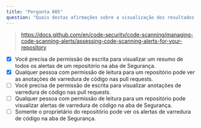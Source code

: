 ```yaml
---
title: "Pergunta 085"
question: "Quais destas afirmações sobre a visualização dos resultados de uma análise CodeQL são verdadeiras? (Escolha duas.)"
---
```


> https://docs.github.com/en/code-security/code-scanning/managing-code-scanning-alerts/assessing-code-scanning-alerts-for-your-repository
- [x] Você precisa de permissão de escrita para visualizar um resumo de todos os alertas de um repositório na aba de Segurança.
- [x] Qualquer pessoa com permissão de leitura para um repositório pode ver as anotações de varredura de código nas pull requests.
- [ ] Você precisa de permissão de escrita para visualizar anotações de varredura de código nas pull requests.
- [ ] Qualquer pessoa com permissão de leitura para um repositório pode visualizar alertas de varredura de código na aba de Segurança.
- [ ] Somente o proprietário do repositório pode ver os alertas de varredura de código na aba de Segurança.
